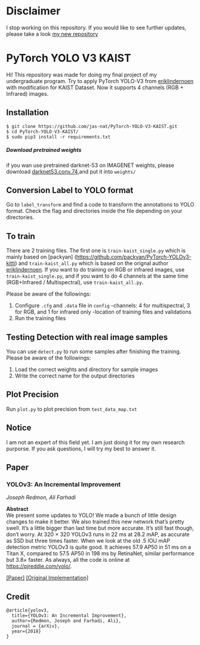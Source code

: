 # Disclaimer
I stop working on this repository. If you would like to see further updates, please take a look [my new repository](https://github.com/jas-nat/yolov3-KAIST)

# PyTorch YOLO V3 KAIST
Hi! This repository was made for doing my final project of my undergraduate program. Try to apply PyTorch YOLO-V3 from [eriklindernoen](https://github.com/eriklindernoren/PyTorch-YOLOv3) with modification for KAIST Dataset. Now it supports 4 channels (RGB + Infrared) images. 

## Installation
```
$ git clone https://github.com/jas-nat/PyTorch-YOLO-V3-KAIST.git
$ cd PyTorch-YOLO-V3-KAIST/
$ sudo pip3 install -r requirements.txt
```

##### Download pretrained weights
if you wan use pretrained darknet-53 on IMAGENET weights, please download [darknet53.conv.74](https://pjreddie.com/media/files/darknet53.conv.74),and put it into `weights/`

## Conversion Label to YOLO format
Go to `label_transform` and find a code to transform  the annotations to YOLO format. Check the flag and directories inside the file depending on your directories. 

## To train
There are 2 training files. The first one is `train-kaist_single.py` which is mainly based on [packyan] (https://github.com/packyan/PyTorch-YOLOv3-kitti) and `train-kaist_all.py` which is based on the orignal author [eriklindernoen](https://github.com/eriklindernoren/PyTorch-YOLOv3). If you want to do training on RGB or infrared images, use `train-kaist_single.py`, and if you want to do 4 channels at the same time (RGB+Infrared / Multispectral), use `train-kaist_all.py`. 

Please be aware of the followings:
1. Configure `.cfg` and `.data` file in `config`
-channels: 4 for multispectral, 3 for RGB, and 1 for infrared only
-location of training files and validations 
2. Run the training files

## Testing Detection with real image samples
You can use `detect.py` to run some samples after finishing the training. 
Please be aware of the followings:
1. Load the correct weights and directory for sample images
2. Write the correct name for the output directories

## Plot Precision
Run `plot.py` to plot precision from `test_data_map.txt` 

## Notice
I am not an expert of this field yet. I am just doing it for my own research purporse. If you ask questions, I will try my best to answer it.

## Paper
### YOLOv3: An Incremental Improvement
_Joseph Redmon, Ali Farhadi_ <br>

**Abstract** <br>
We present some updates to YOLO! We made a bunch
of little design changes to make it better. We also trained
this new network that’s pretty swell. It’s a little bigger than
last time but more accurate. It’s still fast though, don’t
worry. At 320 × 320 YOLOv3 runs in 22 ms at 28.2 mAP,
as accurate as SSD but three times faster. When we look
at the old .5 IOU mAP detection metric YOLOv3 is quite
good. It achieves 57.9 AP50 in 51 ms on a Titan X, compared
to 57.5 AP50 in 198 ms by RetinaNet, similar performance
but 3.8× faster. As always, all the code is online at
https://pjreddie.com/yolo/.

[[Paper]](https://pjreddie.com/media/files/papers/YOLOv3.pdf) [[Original Implementation]](https://github.com/pjreddie/darknet)


## Credit
```
@article{yolov3,
  title={YOLOv3: An Incremental Improvement},
  author={Redmon, Joseph and Farhadi, Ali},
  journal = {arXiv},
  year={2018}
}
```

